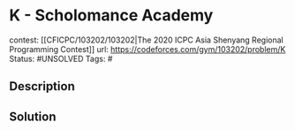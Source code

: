 # K - Scholomance Academy

contest: [[CFICPC/103202/103202|The 2020 ICPC Asia Shenyang Regional Programming Contest]]
url: https://codeforces.com/gym/103202/problem/K
Status: #UNSOLVED
Tags: #

## Description

## Solution

